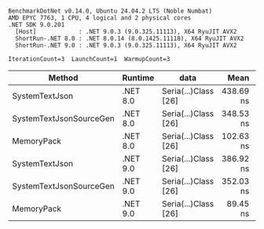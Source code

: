 ```

BenchmarkDotNet v0.14.0, Ubuntu 24.04.2 LTS (Noble Numbat)
AMD EPYC 7763, 1 CPU, 4 logical and 2 physical cores
.NET SDK 9.0.201
  [Host]            : .NET 9.0.3 (9.0.325.11113), X64 RyuJIT AVX2
  ShortRun-.NET 8.0 : .NET 8.0.14 (8.0.1425.11118), X64 RyuJIT AVX2
  ShortRun-.NET 9.0 : .NET 9.0.3 (9.0.325.11113), X64 RyuJIT AVX2

IterationCount=3  LaunchCount=1  WarmupCount=3  

```
| Method                  | Runtime  | data                 | Mean      | Error     | StdDev   | Min       | Max       | Gen0   | Allocated |
|------------------------ |--------- |--------------------- |----------:|----------:|---------:|----------:|----------:|-------:|----------:|
| SystemTextJson          | .NET 8.0 | Seria(...)Class [26] | 438.69 ns | 14.602 ns | 0.800 ns | 437.81 ns | 439.37 ns | 0.0196 |     328 B |
| SystemTextJsonSourceGen | .NET 8.0 | Seria(...)Class [26] | 348.53 ns | 48.186 ns | 2.641 ns | 345.80 ns | 351.08 ns | 0.0219 |     368 B |
| MemoryPack              | .NET 8.0 | Seria(...)Class [26] | 102.63 ns |  9.465 ns | 0.519 ns | 102.26 ns | 103.22 ns | 0.0076 |     128 B |
| SystemTextJson          | .NET 9.0 | Seria(...)Class [26] | 386.92 ns | 39.467 ns | 2.163 ns | 384.51 ns | 388.71 ns | 0.0196 |     328 B |
| SystemTextJsonSourceGen | .NET 9.0 | Seria(...)Class [26] | 352.03 ns | 19.401 ns | 1.063 ns | 350.99 ns | 353.12 ns | 0.0219 |     368 B |
| MemoryPack              | .NET 9.0 | Seria(...)Class [26] |  89.45 ns |  7.316 ns | 0.401 ns |  89.04 ns |  89.85 ns | 0.0076 |     128 B |

